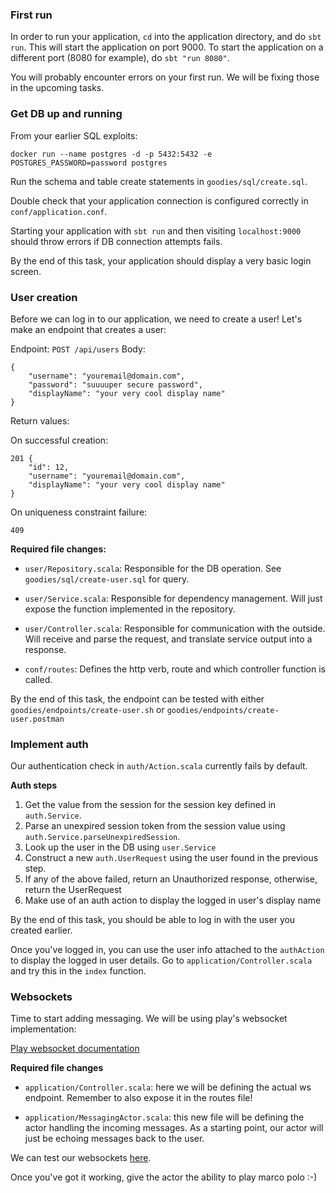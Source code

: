 ### First run
In order to run your application, `cd` into the application directory, and do `sbt run`. This will start the application on port 9000. To start the application on a different port (8080 for example), do `sbt "run 8080"`.

You will probably encounter errors on your first run. We will be fixing those in the upcoming tasks.

### Get DB up and running
From your earlier SQL exploits:

`docker run --name postgres -d -p 5432:5432 -e POSTGRES_PASSWORD=password postgres`

Run the schema and table create statements in `goodies/sql/create.sql`.

Double check that your application connection is configured correctly in `conf/application.conf`.

Starting your application with `sbt run` and then visiting `localhost:9000` should throw errors if DB connection attempts fails.

By the end of this task, your application should display a very basic login screen.


### User creation
Before we can log in to our application, we need to create a user! Let's make an endpoint that creates a user:

Endpoint: `POST /api/users`
Body:
```
{
    "username": "youremail@domain.com",
    "password": "suuuuper secure password",
    "displayName": "your very cool display name"
}
```

Return values:

On successful creation: 
```
201 {
    "id": 12,
    "username": "youremail@domain.com",
    "displayName": "your very cool display name"
}

```
On uniqueness constraint failure:
```
409
```

**Required file changes:**

 - `user/Repository.scala`: Responsible for the DB operation. See `goodies/sql/create-user.sql` for query.

 - `user/Service.scala`: Responsible for dependency management. Will just expose the function implemented in the repository.

 - `user/Controller.scala`: Responsible for communication with the outside. Will receive and parse the request, and translate service output into a response.

 - `conf/routes`: Defines the http verb, route and which controller function is called.

By the end of this task, the endpoint can be tested with either `goodies/endpoints/create-user.sh` or `goodies/endpoints/create-user.postman`

### Implement auth
Our authentication check in `auth/Action.scala` currently fails by default.

**Auth steps**
1. Get the value from the session for the session key defined in `auth.Service`.
2. Parse an unexpired session token from the session value using `auth.Service.parseUnexpiredSession`.
3. Look up the user in the DB using `user.Service`
4. Construct a new `auth.UserRequest` using the user found in the previous step.
5. If any of the above failed, return an Unauthorized response, otherwise, return the UserRequest
6. Make use of an auth action to display the logged in user's display name

By the end of this task, you should be able to log in with the user you created earlier.

Once you've logged in, you can use the user info attached to the `authAction` to display the logged in user details.
Go to `application/Controller.scala` and try this in the `index` function. 

### Websockets
Time to start adding messaging. We will be using play's websocket implementation:

[Play websocket documentation](https://www.playframework.com/documentation/2.6.x/ScalaWebSockets)

**Required file changes**

 - `application/Controller.scala`: here we will be defining the actual ws endpoint. Remember to also expose it in the routes file!

 - `application/MessagingActor.scala`: this new file will be defining the actor handling the incoming messages. As a starting point, our actor will just be echoing messages back to the user.

We can test our websockets [here](http://www.websocket.org/echo.html).

Once you've got it working, give the actor the ability to play marco polo :-)
